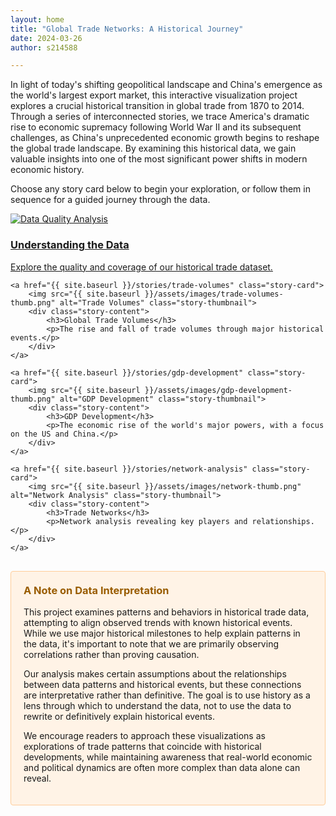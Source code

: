 ```yaml
---
layout: home
title: "Global Trade Networks: A Historical Journey"
date: 2024-03-26
author: s214588

---
```




In light of today's shifting geopolitical landscape and China's emergence as the world's largest export market, this interactive visualization project explores a crucial historical transition in global trade from 1870 to 2014. Through a series of interconnected stories, we trace America's dramatic rise to economic supremacy following World War II and its subsequent challenges, as China's unprecedented economic growth begins to reshape the global trade landscape. By examining this historical data, we gain valuable insights into one of the most significant power shifts in modern economic history.

Choose any story card below to begin your exploration, or follow them in sequence for a guided journey through the data.

<div class="story-grid">
    <a href="{{ site.baseurl }}/stories/data-quality" class="story-card">
        <img src="{{ site.baseurl }}/assets/images/data-quality-thumb.png" alt="Data Quality Analysis" class="story-thumbnail">
        <div class="story-content">
            <h3>Understanding the Data</h3>
            <p>Explore the quality and coverage of our historical trade dataset.</p>
        </div>
    </a>

    <a href="{{ site.baseurl }}/stories/trade-volumes" class="story-card">
        <img src="{{ site.baseurl }}/assets/images/trade-volumes-thumb.png" alt="Trade Volumes" class="story-thumbnail">
        <div class="story-content">
            <h3>Global Trade Volumes</h3>
            <p>The rise and fall of trade volumes through major historical events.</p>
        </div>
    </a>

    <a href="{{ site.baseurl }}/stories/gdp-development" class="story-card">
        <img src="{{ site.baseurl }}/assets/images/gdp-development-thumb.png" alt="GDP Development" class="story-thumbnail">
        <div class="story-content">
            <h3>GDP Development</h3>
            <p>The economic rise of the world's major powers, with a focus on the US and China.</p>
        </div>
    </a>

    <a href="{{ site.baseurl }}/stories/network-analysis" class="story-card">
        <img src="{{ site.baseurl }}/assets/images/network-thumb.png" alt="Network Analysis" class="story-thumbnail">
        <div class="story-content">
            <h3>Trade Networks</h3>
            <p>Network analysis revealing key players and relationships.</p>
        </div>
    </a>
</div>


<div style="background-color: #fff3e6; border: 1px solid #ffcc99; border-radius: 4px; padding: 20px; margin: 30px 0;">
    <h3 style="color: #995c00; margin-top: 0;">A Note on Data Interpretation</h3>
    <p>This project examines patterns and behaviors in historical trade data, attempting to align observed trends with known historical events. While we use major historical milestones to help explain patterns in the data, it's important to note that we are primarily observing correlations rather than proving causation.</p>
    <p>Our analysis makes certain assumptions about the relationships between data patterns and historical events, but these connections are interpretative rather than definitive. The goal is to use history as a lens through which to understand the data, not to use the data to rewrite or definitively explain historical events.</p>
    <p>We encourage readers to approach these visualizations as explorations of trade patterns that coincide with historical developments, while maintaining awareness that real-world economic and political dynamics are often more complex than data alone can reveal.</p>
</div>



<style>
.visualization-preview {
  margin: 2rem 0;
  padding: 1.5rem;
  background: #fff;
  border-radius: 8px;
  box-shadow: 0 2px 4px rgba(0,0,0,0.1);
  transition: transform 0.2s ease-in-out;
}

.visualization-preview:hover {
  transform: translateY(-2px);
}

.visualization-preview h2 {
  margin: 0 0 1rem 0;
  font-size: 1.8rem;
}

.visualization-preview h2 a {
  color: #333;
  text-decoration: none;
}

.visualization-preview h2 a:hover {
  color: #0366d6;
}

.visualization-description {
  color: #666;
  margin-bottom: 0.5rem;
}

.visualization-meta {
  color: #888;
  font-size: 0.9rem;
}
</style>